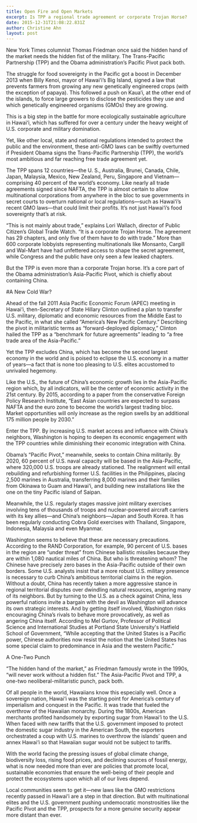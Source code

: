 ```yaml
---
title: Open Fire and Open Markets
excerpt: Is TPP a regional trade agreement or corporate Trojan Horse?
date: 2015-12-31T21:08:22.831Z
author: Christine Ahn
layout: post
---
```


New York Times columnist Thomas Friedman once said the hidden hand of the market needs the hidden fist of the military. The Trans-Pacific Partnership (TPP) and the Obama administration’s Pacific Pivot pack both.

The struggle for food sovereignty in the Pacific got a boost in December 2013 when Billy Kenoi, mayor of Hawai‘i’s Big Island, signed a law that prevents farmers from growing any new genetically engineered crops (with the exception of papaya). This followed a push on Kaua‘i, at the other end of the islands, to force large growers to disclose the pesticides they use and which genetically engineered organisms (GMOs) they are growing.

This is a big step in the battle for more ecologically sustainable agriculture in Hawai‘i, which has suffered for over a century under the heavy weight of U.S. corporate and military domination.

Yet, like other local, state and national regulations intended to protect the public and the environment, these anti-GMO laws can be swiftly overturned if President Obama signs the Trans-Pacific Partnership (TPP), the world’s most ambitious and far reaching free trade agreement yet. 

The TPP spans 12 countries—the U. S., Australia, Brunei, Canada, Chile, Japan, Malaysia, Mexico, New Zealand, Peru, Singapore and Vietnam—comprising 40 percent of the world’s economy. Like nearly all trade agreements signed since NAFTA, the TPP is almost certain to allow multinational corporations from anywhere in the bloc to sue governments in secret courts to overturn national or local regulations—such as Hawai‘i’s recent GMO laws—that could limit their profits. It’s not just Hawai‘i’s food sovereignty that’s at risk.

“This is not mainly about trade,” explains Lori Wallach, director of Public Citizen’s Global Trade Watch. “It is a corporate Trojan Horse. The agreement has 29 chapters, and only five of them have to do with trade.” More than 600 corporate lobbyists representing multinationals like Monsanto, Cargill and Wal-Mart have had unfettered access to shape the secret agreement, while Congress and the public have only seen a few leaked chapters.

But the TPP is even more than a corporate Trojan horse. It’s a core part of the Obama administration’s Asia-Pacific Pivot, which is chiefly about containing China.

#A New Cold War?

Ahead of the fall 2011 Asia Pacific Economic Forum (APEC) meeting in Hawai‘i, then-Secretary of State Hillary Clinton outlined a plan to transfer U.S. military, diplomatic and economic resources from the Middle East to the Pacific, in what she called “America’s New Pacific Century.” Describing the pivot in militaristic terms as “forward-deployed diplomacy,” Clinton hailed the TPP as a “benchmark for future agreements” leading to “a free trade area of the Asia-Pacific.”

Yet the TPP excludes China, which has become the second largest economy in the world and is poised to eclipse the U.S. economy in a matter of years—a fact that is none too pleasing to U.S. elites accustomed to unrivaled hegemony.

Like the U.S., the future of China’s economic growth lies in the Asia-Pacific region which, by all indicators, will be the center of economic activity in the 21st century. By 2015, according to a paper from the conservative Foreign Policy Research Institute, “East Asian countries are expected to surpass NAFTA and the euro zone to become the world’s largest trading bloc. Market opportunities will only increase as the region swells by an additional 175 million people by 2030.”

Enter the TPP. By increasing U.S. market access and influence with China’s neighbors, Washington is hoping to deepen its economic engagement with the TPP countries while diminishing their economic integration with China.

Obama’s “Pacific Pivot,” meanwhile, seeks to contain China militarily. By 2020, 60 percent of U.S. naval capacity will be based in the Asia-Pacific, where 320,000 U.S. troops are already stationed. The realignment will entail rebuilding and refurbishing former U.S. facilities in the Philippines, placing 2,500 marines in Australia, transferring 8,000 marines and their families from Okinawa to Guam and Hawai‘i, and building new installations like the one on the tiny Pacific island of Saipan. 

Meanwhile, the U.S. regularly stages massive joint military exercises involving tens of thousands of troops and nuclear-powered aircraft carriers with its key allies—and China’s neighbors—Japan and South Korea. It has been regularly conducting Cobra Gold exercises with Thailand, Singapore, Indonesia, Malaysia and even Myanmar.

Washington seems to believe that these are necessary precautions. According to the RAND Corporation, for example, 90 percent of U.S. bases in the region are “under threat” from Chinese ballistic missiles because they are within 1,080 nautical miles of China. But who is threatening whom? The Chinese have precisely zero bases in the Asia-Pacific outside of their own borders.
Some U.S. analysts insist that a more robust U.S. military presence is necessary to curb China’s ambitious territorial claims in the region. Without a doubt, China has recently taken a more aggressive stance in regional territorial disputes over dwindling natural resources, angering many of its neighbors. But by turning to the U.S. as a check against China, less powerful nations invite a bargain with the devil as Washington will advance its own strategic interests. And by getting itself involved, Washington risks encouraging China’s rivals to behave more provocatively, as well as angering China itself. According to Mel Gurtov, Professor of Political Science and International Studies at Portland State University's  Hatfield School of Government, “While accepting that the United States is a Pacific power, Chinese authorities now resist the notion that the United States has some special claim to predominance in Asia and the western Pacific.”

A One-Two Punch

“The hidden hand of the market,” as Friedman famously wrote in the 1990s, “will never work without a hidden fist.” The Asia-Pacific Pivot and TPP, a one-two neoliberal-militaristic punch, pack both.

Of all people in the world, Hawaiians know this especially well. Once a sovereign nation, Hawai‘i was the starting point for America’s century of imperialism and conquest in the Pacific. It was trade that fueled the overthrow of the Hawaiian monarchy. During the 1800s, American merchants profited handsomely by exporting sugar from Hawai‘i to the U.S. When faced with new tariffs that the U.S. government imposed to protect the domestic sugar industry in the American South, the exporters orchestrated a coup with U.S. marines to overthrow the islands’ queen and annex Hawai‘i so that Hawaiian sugar would not be subject to tariffs.

With the world facing the pressing issues of global climate change, biodiversity loss, rising food prices, and declining sources of fossil energy, what is now needed more than ever are policies that promote local, sustainable economies that ensure the well-being of their people and protect the ecosystems upon which all of our lives depend.

Local communities seem to get it—new laws like the GMO restrictions recently passed in Hawai‘i are a step in that direction. But with multinational elites and the U.S. government pushing undemocratic monstrosities like the Pacific Pivot and the TPP, prospects for a more genuine security appear more distant than ever.